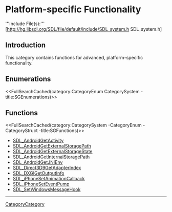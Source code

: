 
# Platform-specific Functionality

'''Include File(s):'''  [http://hg.libsdl.org/SDL/file/default/include/SDL_system.h SDL_system.h]


## Introduction
This category contains functions for advanced, platform-specific functionality.

## Enumerations
<<FullSearchCached(category:CategoryEnum CategorySystem -title:SGEnumerations)>>

<!-- #== Structures == -->
<!-- #<<FullSearchCached(category:CategoryStruct CategorySystem -title:SGStructures)>> -->

## Functions
<<FullSearchCached(category:CategorySystem -CategoryEnum -CategoryStruct -title:SGFunctions)>>

<!-- BEGIN CATEGORY LIST -->
- [SDL_AndroidGetActivity](SDL_AndroidGetActivity)
- [SDL_AndroidGetExternalStoragePath](SDL_AndroidGetExternalStoragePath)
- [SDL_AndroidGetExternalStorageState](SDL_AndroidGetExternalStorageState)
- [SDL_AndroidGetInternalStoragePath](SDL_AndroidGetInternalStoragePath)
- [SDL_AndroidGetJNIEnv](SDL_AndroidGetJNIEnv)
- [SDL_Direct3D9GetAdapterIndex](SDL_Direct3D9GetAdapterIndex)
- [SDL_DXGIGetOutputInfo](SDL_DXGIGetOutputInfo)
- [SDL_iPhoneSetAnimationCallback](SDL_iPhoneSetAnimationCallback)
- [SDL_iPhoneSetEventPump](SDL_iPhoneSetEventPump)
- [SDL_SetWindowsMessageHook](SDL_SetWindowsMessageHook)
<!-- END CATEGORY LIST -->

----
[CategoryCategory](CategoryCategory)
